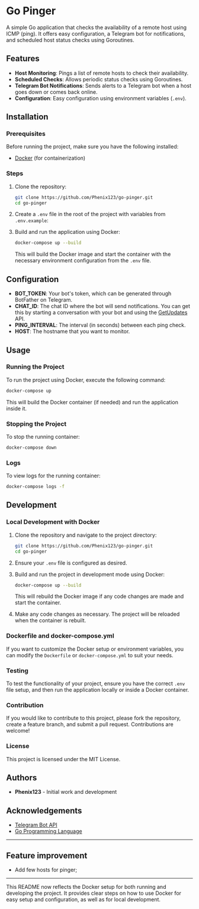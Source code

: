 # Go Pinger

A simple Go application that checks the availability of a remote host using ICMP (ping). It offers easy configuration, a
Telegram bot for notifications, and scheduled host status checks using Goroutines.

## Features

- **Host Monitoring**: Pings a list of remote hosts to check their availability.
- **Scheduled Checks**: Allows periodic status checks using Goroutines.
- **Telegram Bot Notifications**: Sends alerts to a Telegram bot when a host goes down or comes back online.
- **Configuration**: Easy configuration using environment variables (`.env`).

## Installation

### Prerequisites

Before running the project, make sure you have the following installed:

- [Docker](https://www.docker.com/get-started) (for containerization)

### Steps

1. Clone the repository:

   ```bash
   git clone https://github.com/Phenix123/go-pinger.git
   cd go-pinger
   ```

2. Create a `.env` file in the root of the project with variables from `.env.example`:

3. Build and run the application using Docker:

   ```bash
   docker-compose up --build
   ```

   This will build the Docker image and start the container with the necessary environment configuration from the `.env`
   file.

## Configuration

- **BOT_TOKEN**: Your bot's token, which can be generated through BotFather on Telegram.
- **CHAT_ID**: The chat ID where the bot will send notifications. You can get this by starting a conversation with your
  bot and using the [GetUpdates](https://core.telegram.org/bots/api#getupdates) API.
- **PING_INTERVAL**: The interval (in seconds) between each ping check.
- **HOST**: The hostname that you want to monitor.

## Usage

### Running the Project

To run the project using Docker, execute the following command:

```bash
docker-compose up
```

This will build the Docker container (if needed) and run the application inside it.

### Stopping the Project

To stop the running container:

```bash
docker-compose down
```

### Logs

To view logs for the running container:

```bash
docker-compose logs -f
```

## Development

### Local Development with Docker

1. Clone the repository and navigate to the project directory:

   ```bash
   git clone https://github.com/Phenix123/go-pinger.git
   cd go-pinger
   ```

2. Ensure your `.env` file is configured as desired.

3. Build and run the project in development mode using Docker:

   ```bash
   docker-compose up --build
   ```

   This will rebuild the Docker image if any code changes are made and start the container.

4. Make any code changes as necessary. The project will be reloaded when the container is rebuilt.

### Dockerfile and docker-compose.yml

If you want to customize the Docker setup or environment variables, you can modify the `Dockerfile`
or `docker-compose.yml` to suit your needs.

### Testing

To test the functionality of your project, ensure you have the correct `.env` file setup, and then run the application
locally or inside a Docker container.

### Contribution

If you would like to contribute to this project, please fork the repository, create a feature branch, and submit a pull
request. Contributions are welcome!

### License

This project is licensed under the MIT License.

## Authors

- **Phenix123** - Initial work and development

## Acknowledgements

- [Telegram Bot API](https://core.telegram.org/bots)
- [Go Programming Language](https://golang.org/)

---

## Feature improvement

- Add few hosts for pinger;

---

This README now reflects the Docker setup for both running and developing the project. It provides clear steps on how to
use Docker for easy setup and configuration, as well as for local development.
